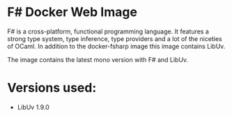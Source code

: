 # F# Docker Web Image

F# is a cross-platform, functional programming language. It features a strong
type system, type inference, type providers and a lot of the niceties of OCaml.
In addition to the docker-fsharp image this image contains LibUv.

The image contains the latest mono version with F# and LibUv.

# Versions used:
* LibUv 1.9.0
